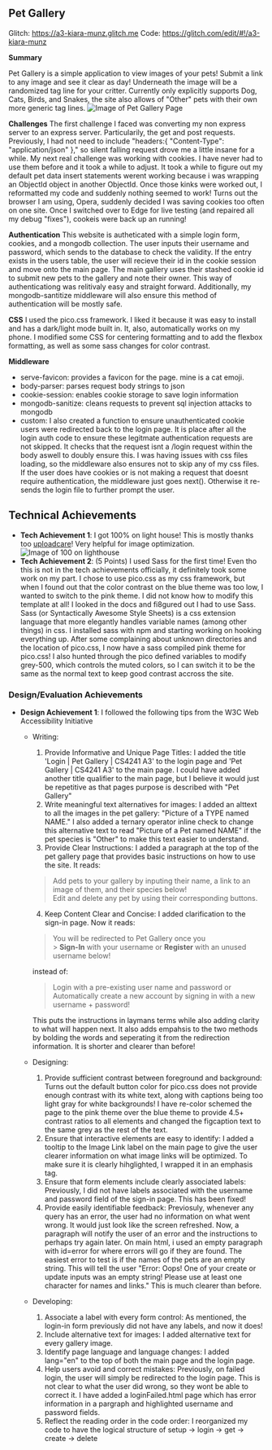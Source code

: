 ## Pet Gallery

Glitch: https://a3-kiara-munz.glitch.me
Code: https://glitch.com/edit/#!/a3-kiara-munz

**Summary**

Pet Gallery is a simple application to view images of your pets! Submit a link to any image and see it clear as day! Underneath the image will be a randomized tag line for your critter. Currently only explicitly supports Dog, Cats, Birds, and Snakes, the site also allows of "Other" pets with their own more generic tag lines.
![Image of Pet Gallery Page](https://i.imgur.com/R2tJuxd.png)

**Challenges**
The first challenge I faced was converting my non express server to an express server. Particularily, the get and post requests. Previously, I had not need to include "headers:{ "Content-Type": "application/json" }," so silent falling request drove me a little insane for a while.
My next real challenge was working with cookies. I have never had to use them before and it took a while to adjust. It took a while to figure out my default pet data insert statements werent working because i was wrapping an ObjectId object in another ObjectId. Once those kinks were worked out, I reformatted my code and suddenly nothing seemed to work! Turns out the browser I am using, Opera, suddenly decided I was saving cookies too often on one site. Once I switched over to Edge for live testing (and repaired all my debug "fixes"), cookeis were back up an running!

**Authentication**
This website is autheticated with a simple login form, cookies, and a mongodb collection. The user inputs their username and password, which sends to the database to check the validity. If the entry exists in the users table, the user will recieve their id in the cookie session and move onto the main page. The main gallery uses their stashed cookie id to submit new pets to the gallery and note their owner. This way of authenticationg was relitivaly easy and straight forward. Additionally, my mongodb-santitize middleware will also ensure this method of authentication will be mostly safe.

**CSS**
I used the pico.css framework. I liked it because it was easy to install and has a dark/light mode built in. It, also, automatically works on my phone. I modified some CSS for centering formatting and to add the flexbox formatting, as well as some sass changes for color contrast.

**Middleware**

- serve-favicon: provides a favicon for the page. mine is a cat emoji.
- body-parser: parses request body strings to json
- cookie-session: enables cookie storage to save login information
- mongodb-sanitize: cleans requests to prevent sql injection attacks to mongodb
- custom: I also created a function to ensure unauthenticated cookie users were redirected back to the login page. It is place after all the login auth code to ensure these legitmate authentication requests are not skipped. It checks that the request isnt a /login request within the body aswell to doubly ensure this. I was having issues with css files loading, so the middleware also ensures not to skip any of my css files. If the user does have cookies or is not making a request that doesnt require authentication, the middleware just goes next(). Otherwise it re-sends the login file to further prompt the user.

## Technical Achievements

- **Tech Achievement 1**: I got 100% on light house! This is mostly thanks too [uploadcare](https://uploadcare.com/docs/delivery/adaptive-delivery/)! Very helpful for image optimization.
  ![Image of 100 on lighthouse](https://i.imgur.com/gGkOy7N.png)
- **Tech Achievement 2**: (5 Points) I used Sass for the first time! Even tho this is not in the tech achievements officially, it definitely took some work on my part. I chose to use pico.css as my css framework, but when I found out that the color contrast on the blue theme was too low, I wanted to switch to the pink theme. I did not know how to modify this template at all! I looked in the docs and fi8gured out I had to use Sass. Sass (or Syntactically Awesome Style Sheets) is a css extension language that more elegantly handles variable names (among other things) in css. I installed sass with npm and starting working on hooking everything up. After some complaining about unknown directories and the location of pico.css, I now have a sass compiled pink theme for pico.css! I also hunted through the pico defined variables to modify grey-500, which controls the muted colors, so I can switch it to be the same as the normal text to keep good contrast accross the site.

### Design/Evaluation Achievements

- **Design Achievement 1**: I followed the following tips from the W3C Web Accessibility Initiative

  - Writing:

    1. Provide Informative and Unique Page Titles: I added the title 'Login | Pet Gallery | CS4241 A3' to the login page and 'Pet Gallery | CS4241 A3' to the main page. I could have added another title qualifier to the main page, but I believe it would just be repetitive as that pages purpose is described with "Pet Gallery"
    2. Write meaningful text alternatives for images: I added an alttext to all the images in the pet gallery: "Picture of a TYPE named NAME." I also added a ternary operator inline check to change this alternative text to read "Picture of a Pet named NAME" if the pet species is "Other" to make this text easier to understand.
    3. Provide Clear Instructions: I added a paragraph at the top of the pet gallery page that provides basic instructions on how to use the site. It reads:

    > Add pets to your gallery by inputing their name, a link to an image of them, and their species below!<br>
    > Edit and delete any pet by using their corresponding buttons.

    4. Keep Content Clear and Concise: I added clarification to the sign-in page. Now it reads:

    > You will be redirected to Pet Gallery once you <br> > <b>Sign-In</b> with your username or <b>Register</b> with an unused username below!

    instead of:

    > Login with a pre-existing user name and password or <br>
    > Automatically create a new account by signing in with a new username + password!

    This puts the instructions in laymans terms while also adding clarity to what will happen next. It also adds empahsis to the two methods by bolding the words and seperating it from the redirection information. It is shorter and clearer than before!

  - Designing:
    1. Provide sufficient contrast between foreground and background: Turns out the default button color for pico.css does not provide enough contrast with its white text, along with captions being too light gray for white backgrounds! I have re-color schemed the page to the pink theme over the blue theme to provide 4.5+ contrast ratios to all elements and changed the figcaption text to the same grey as the rest of the text.
    2. Ensure that interactive elements are easy to identify: I added a tooltip to the Image Link label on the main page to give the user clearer information on what image links will be optimized. To make sure it is clearly hihglighted, I wrapped it in an emphasis tag.
    3. Ensure that form elements include clearly associated labels: Previously, I did not have labels associated with the username and password field of the sign-in page. This has been fixed!
    4. Provide easily identifiable feedback: Previosuly, whenever any query has an error, the user had no information on what went wrong. It would just look like the screen refreshed. Now, a paragraph will notify the user of an error and the instructions to perhaps try again later. On main html, i used an empty paragraph with id=error for where errors will go if they are found. The easiest error to test is if the names of the pets are an empty string. This will tell the user "Error: Oops! One of your create or update inputs was an empty string! Please use at least one character for names and links." This is much clearer than before.
  - Developing:
    1. Associate a label with every form control: As mentioned, the login-in form previously did not have any labels, and now it does!
    2. Include alternative text for images: I added alternative text for every gallery image.
    3. Identify page language and language changes: I added lang="en" to the top of both the main page and the login page.
    4. Help users avoid and correct mistakes: Previously, on failed login, the user will simply be redirected to the login page. This is not clear to what the user did wrong, so they wont be able to correct it. I have added a loginFailed.html page which has error information in a pargraph and highlighted username and password fields.
    5. Reflect the reading order in the code order: I reorganized my code to have the logical structure of setup -> login -> get -> create -> delete
